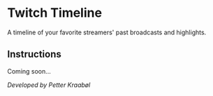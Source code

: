 # Twitch Timeline

A timeline of your favorite streamers' past broadcasts and highlights.

## Instructions

Coming soon...

*Developed by Petter Kraabøl*